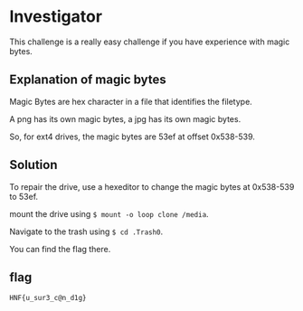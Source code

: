 # Investigator

This challenge is a really easy challenge if you have experience with magic bytes.

## Explanation of magic bytes

Magic Bytes are hex character in a file that identifies the filetype. 

A png has its own magic bytes, a jpg has its own magic bytes.

So, for ext4 drives, the magic bytes are 53ef at offset 0x538-539.

## Solution

To repair the drive, use a hexeditor to change the magic bytes at 0x538-539 to 53ef.

mount the drive using `$ mount -o loop clone /media`.

Navigate to the trash using `$ cd .Trash0`.

You can find the flag there.

## flag

`HNF{u_sur3_c@n_d1g}`

